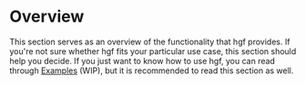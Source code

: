 # Overview

This section serves as an overview of the functionality that hgf provides. If you're not sure whether hgf fits your particular use case, this section should help you decide. If you just want to know how to use hgf, you can read through [Examples](./examples.html) (WIP), but it is recommended to read this section as well.
